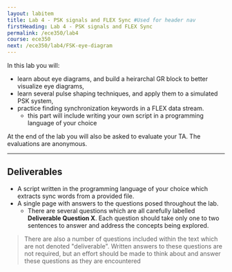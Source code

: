 ```yaml
---
layout: labitem
title: Lab 4 - PSK signals and FLEX Sync #Used for header nav
firstHeading: Lab 4 - PSK signals and FLEX Sync
permalink: /ece350/lab4
course: ece350
next: /ece350/lab4/FSK-eye-diagram
---
```


In this lab you will:

- learn about eye diagrams, and build a heirarchal GR block to better visualize eye diagrams,
- learn several pulse shaping techniques, and apply them to a simulated PSK system,
- practice finding synchronization keywords in a FLEX data stream.
  - this part will include writing your own script in a programming language of your choice

At the end of the lab you will also be asked to evaluate your TA. The evaluations are anonymous.

---

## Deliverables

- A script written in the programming language of your choice which extracts sync words from a provided file.
- A single page with answers to the questions posed throughout the lab.
  - There are several questions which are all carefully labelled **Deliverable Question X**. Each question should take only one to two sentences to answer and address the concepts being explored.

>There are also a number of questions included within the text which are not denoted "deliverable". Written answers to these questions are not required, but an effort should be made to think about and answer these questions as they are encountered

<!-- ---

[**Begin Part 1**](FSK-eye-diagram.md) -->
